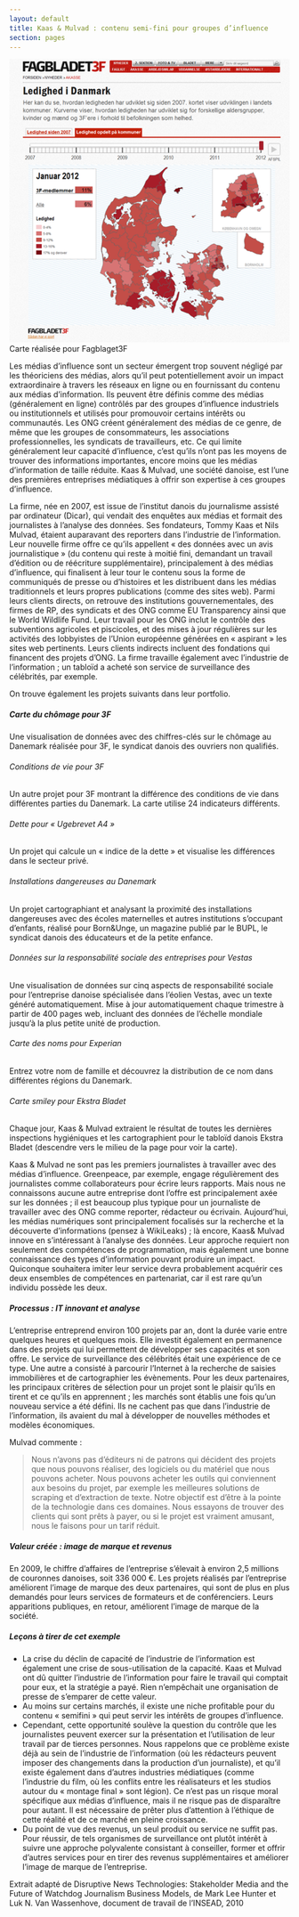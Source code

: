 ```yaml
---
layout: default
title: Kaas & Mulvad : contenu semi-fini pour groupes d’influence
section: pages
---
```


<div id="FIG0215" class="imageblock">
<div class="content">
<img alt="Carte réalisée pour Fagblaget3F" src="../figs/incoming/02-MM.png"></div>
<div class="title">Carte réalisée pour Fagblaget3F</div>
</div>

Les médias d’influence sont un secteur émergent trop souvent négligé par les théoriciens des médias, alors qu’il peut potentiellement avoir un impact extraordinaire à travers les réseaux en ligne ou en fournissant du contenu aux médias d’information. Ils peuvent être définis comme des médias (généralement en ligne) contrôlés par des groupes d’influence industriels ou institutionnels et utilisés pour promouvoir certains intérêts ou communautés. Les ONG créent généralement des médias de ce genre, de même que les groupes de consommateurs, les associations professionnelles, les syndicats de travailleurs, etc. Ce qui limite généralement leur capacité d’influence, c’est qu’ils n’ont pas les moyens de trouver des informations importantes, encore moins que les médias d’information de taille réduite. Kaas & Mulvad, une société danoise, est l’une des premières entreprises médiatiques à offrir son expertise à ces groupes d’influence.

La firme, née en 2007, est issue de l’institut danois du journalisme assisté par ordinateur (Dicar), qui vendait des enquêtes aux médias et formait des journalistes à l’analyse des données. Ses fondateurs, Tommy Kaas et Nils Mulvad, étaient auparavant des reporters dans l’industrie de l’information. Leur nouvelle firme offre ce qu’ils appellent « des données avec un avis journalistique » (du contenu qui reste à moitié fini, demandant un travail d’édition ou de réécriture supplémentaire), principalement à des médias d’influence, qui finalisent à leur tour le contenu sous la forme de communiqués de presse ou d’histoires et les distribuent dans les médias traditionnels et leurs propres publications (comme des sites web). Parmi leurs clients directs, on retrouve des institutions gouvernementales, des firmes de RP, des syndicats et des ONG comme EU Transparency ainsi que le World Wildlife Fund. Leur travail pour les ONG inclut le contrôle des subventions agricoles et piscicoles, et des mises à jour régulières sur les activités des lobbyistes de l’Union européenne générées en « aspirant » les sites web pertinents. Leurs clients indirects incluent des fondations qui financent des projets d’ONG. La firme travaille également avec l’industrie de l’information ; un tabloïd a acheté son service de surveillance des célébrités, par exemple.

On trouve également les projets suivants dans leur portfolio.

##### Carte du chômage pour 3F

Une visualisation de données avec des chiffres-clés sur le chômage au Danemark réalisée pour 3F, le syndicat danois des ouvriers non qualifiés.

###### Conditions de vie pour 3F

Un autre projet pour 3F montrant la différence des conditions de vie dans différentes parties du Danemark. La carte utilise 24 indicateurs différents.

###### Dette pour « Ugebrevet A4 »

Un projet qui calcule un « indice de la dette » et visualise les différences dans le secteur privé.

###### Installations dangereuses au Danemark

Un projet cartographiant et analysant la proximité des installations dangereuses avec des écoles maternelles et autres institutions s’occupant d’enfants, réalisé pour Born&Unge, un magazine publié par le BUPL, le syndicat danois des éducateurs et de la petite enfance.

###### Données sur la responsabilité sociale des entreprises pour Vestas

Une visualisation de données sur cinq aspects de responsabilité sociale pour l’entreprise danoise spécialisée dans l’éolien Vestas, avec un texte généré automatiquement. Mise à jour automatiquement chaque trimestre à partir de 400 pages web, incluant des données de l’échelle mondiale jusqu’à la plus petite unité de production.

###### Carte des noms pour Experian

Entrez votre nom de famille et découvrez la distribution de ce nom dans différentes régions du Danemark.

###### Carte smiley pour Ekstra Bladet

Chaque jour, Kaas & Mulvad extraient le résultat de toutes les dernières inspections hygiéniques et les cartographient pour le tabloïd danois Ekstra Bladet (descendre vers le milieu de la page pour voir la carte).

Kaas & Mulvad ne sont pas les premiers journalistes à travailler avec des médias d’influence. Greenpeace, par exemple, engage régulièrement des journalistes comme collaborateurs pour écrire leurs rapports. Mais nous ne connaissons aucune autre entreprise dont l’offre est principalement axée sur les données ; il est beaucoup plus typique pour un journaliste de travailler avec des ONG comme reporter, rédacteur ou écrivain. Aujourd’hui, les médias numériques sont principalement focalisés sur la recherche et la découverte d’informations (pensez à WikiLeaks) ; là encore, Kaas& Mulvad innove en s’intéressant à l’analyse des données. Leur approche requiert non seulement des compétences de programmation, mais également une bonne connaissance des types d’information pouvant produire un impact. Quiconque souhaitera imiter leur service devra probablement acquérir ces deux ensembles de compétences en partenariat, car il est rare qu’un individu possède les deux.

##### Processus : IT innovant et analyse

L’entreprise entreprend environ 100 projets par an, dont la durée varie entre quelques heures et quelques mois. Elle investit également en permanence dans des projets qui lui permettent de développer ses capacités et son offre. Le service de surveillance des célébrités était une expérience de ce type. Une autre a consisté à parcourir l’Internet à la recherche de saisies immobilières et de cartographier les évènements. Pour les deux partenaires, les principaux critères de sélection pour un projet sont le plaisir qu’ils en tirent et ce qu’ils en apprennent ; les marchés sont établis une fois qu’un nouveau service a été défini. Ils ne cachent pas que dans l’industrie de l’information, ils avaient du mal à développer de nouvelles méthodes et modèles économiques.

Mulvad commente :

> Nous n’avons pas d’éditeurs ni de patrons qui décident des projets que nous pouvons réaliser, des logiciels ou du matériel que nous pouvons acheter. Nous pouvons acheter les outils qui conviennent aux besoins du projet, par exemple les meilleures solutions de scraping et d’extraction de texte. Notre objectif est d’être à la pointe de la technologie dans ces domaines. Nous essayons de trouver des clients qui sont prêts à payer, ou si le projet est vraiment amusant, nous le faisons pour un tarif réduit.

##### Valeur créée : image de marque et revenus

En 2009, le chiffre d’affaires de l’entreprise s’élevait à environ 2,5 millions de couronnes danoises, soit 336 000 €. Les projets réalisés par l’entreprise améliorent l’image de marque des deux partenaires, qui sont de plus en plus demandés pour leurs services de formateurs et de conférenciers. Leurs apparitions publiques, en retour, améliorent l’image de marque de la société.

##### Leçons à tirer de cet exemple

* La crise du déclin de capacité de l’industrie de l’information est également une crise de sous-utilisation de la capacité. Kaas et Mulvad ont dû quitter l’industrie de l’information pour faire le travail qui comptait pour eux, et la stratégie a payé. Rien n’empêchait une organisation de presse de s’emparer de cette valeur.
* Au moins sur certains marchés, il existe une niche profitable pour du contenu « semifini » qui peut servir les intérêts de groupes d’influence.
* Cependant, cette opportunité soulève la question du contrôle que les journalistes peuvent exercer sur la présentation et l’utilisation de leur travail par de tierces personnes. Nous rappelons que ce problème existe déjà au sein de l’industrie de l’information (où les rédacteurs peuvent imposer des changements dans la production d’un journaliste), et qu’il existe également dans d’autres industries médiatiques (comme l’industrie du film, où les conflits entre les réalisateurs et les studios autour du « montage final » sont légion). Ce n’est pas un risque moral spécifique aux médias d’influence, mais il ne risque pas de disparaître pour autant. Il est nécessaire de prêter plus d’attention à l’éthique de cette réalité et de ce marché en pleine croissance.
* Du point de vue des revenus, un seul produit ou service ne suffit pas. Pour réussir, de tels organismes de surveillance ont plutôt intérêt à suivre une approche polyvalente consistant à conseiller, former et offrir d’autres services pour en tirer des revenus supplémentaires et améliorer l’image de marque de l’entreprise.

Extrait adapté de Disruptive News Technologies: Stakeholder Media and the Future of Watchdog Journalism Business Models, de Mark Lee Hunter et Luk N. Van Wassenhove, document de travail de l’INSEAD, 2010